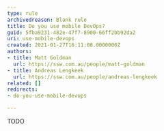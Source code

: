 ```yaml
---
type: rule
archivedreason: Blank rule
title: Do you use mobile DevOps?
guid: 5fba9231-482e-47f7-8900-66ff2bb92da2
uri: use-mobile-devops
created: 2021-01-27T16:11:08.0000000Z
authors:
- title: Matt Goldman
  url: https://ssw.com.au/people/matt-goldman
- title: Andreas Lengkeek
  url: https://ssw.com.au/people/andreas-lengkeek
related: []
redirects:
- do-you-use-mobile-devops

---
```


TODO

<!--endintro-->
